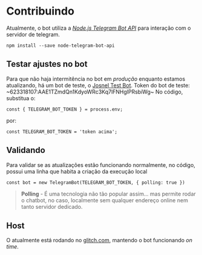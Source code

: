 # Contribuindo

Atualmente, o bot utiliza a [_Node.js Telegram Bot API_](https://github.com/yagop/node-telegram-bot-api) para interação com o servidor de telegram.

``
npm install --save node-telegram-bot-api
``

## Testar ajustes no bot

Para que não haja intermitência no bot em _produção_ enquanto estamos atualizando, há um bot de teste, o [Josnel Test Bot](t.me/JosnelTestBot).
Token do bot de teste: ~623318107:AAE1TZmdQn1KdyoWRc3Kq7lFNHglPRsbiWg~
No código, substitua o:

``
const { TELEGRAM_BOT_TOKEN } = process.env;
``

por:

``
const TELEGRAM_BOT_TOKEN = 'token acima';
``

## Validando

Para validar se as atualizações estão funcionando normalmente, no código, possui uma linha que habita a criação da execução local

``
const bot = new TelegramBot(TELEGRAM_BOT_TOKEN, { polling: true })
``

>**Polling** - É uma tecnologia não tão popular assim... mas permite rodar o chatbot, no caso, localmente sem qualquer endereço online nem tanto servidor dedicado.

## Host

O atualmente está rodando no [glitch.com](https://glitch.com/edit/#!/wonderful-rail?path=README.md:1:0), mantendo o bot funcionando _on time_.
